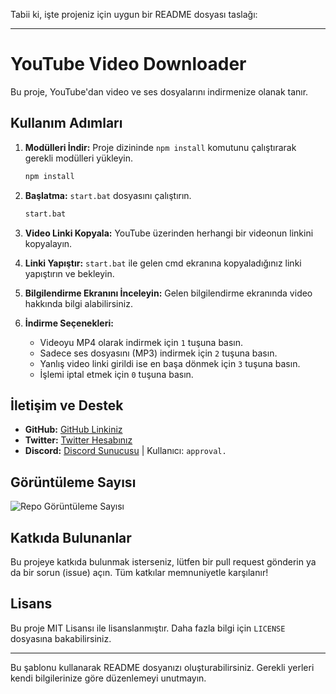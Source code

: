 Tabii ki, işte projeniz için uygun bir README dosyası taslağı:

---

# YouTube Video Downloader

Bu proje, YouTube'dan video ve ses dosyalarını indirmenize olanak tanır. 

## Kullanım Adımları

1. **Modülleri İndir:** Proje dizininde `npm install` komutunu çalıştırarak gerekli modülleri yükleyin.
    ```sh
    npm install
    ```

2. **Başlatma:** `start.bat` dosyasını çalıştırın.
    ```sh
    start.bat
    ```

3. **Video Linki Kopyala:** YouTube üzerinden herhangi bir videonun linkini kopyalayın.

4. **Linki Yapıştır:** `start.bat` ile gelen cmd ekranına kopyaladığınız linki yapıştırın ve bekleyin.

5. **Bilgilendirme Ekranını İnceleyin:** Gelen bilgilendirme ekranında video hakkında bilgi alabilirsiniz.

6. **İndirme Seçenekleri:**
    - Videoyu MP4 olarak indirmek için `1` tuşuna basın.
    - Sadece ses dosyasını (MP3) indirmek için `2` tuşuna basın.
    - Yanlış video linki girildi ise en başa dönmek için `3` tuşuna basın.
    - İşlemi iptal etmek için `0` tuşuna basın.

## İletişim ve Destek

- **GitHub:** [GitHub Linkiniz](https://github.com/approval-denial)
- **Twitter:** [Twitter Hesabınız](https://x.com/approvalcyber)
- **Discord:** [Discord Sunucusu](https://discord.gg/luppux) | Kullanıcı: `approval.`

## Görüntüleme Sayısı

![Repo Görüntüleme Sayısı](https://img.shields.io/github/visitors/kullanici_adiniz/repo_adi?style=for-the-badge)

## Katkıda Bulunanlar

Bu projeye katkıda bulunmak isterseniz, lütfen bir pull request gönderin ya da bir sorun (issue) açın. Tüm katkılar memnuniyetle karşılanır!

## Lisans

Bu proje MIT Lisansı ile lisanslanmıştır. Daha fazla bilgi için `LICENSE` dosyasına bakabilirsiniz.

---

Bu şablonu kullanarak README dosyanızı oluşturabilirsiniz. Gerekli yerleri kendi bilgilerinize göre düzenlemeyi unutmayın.